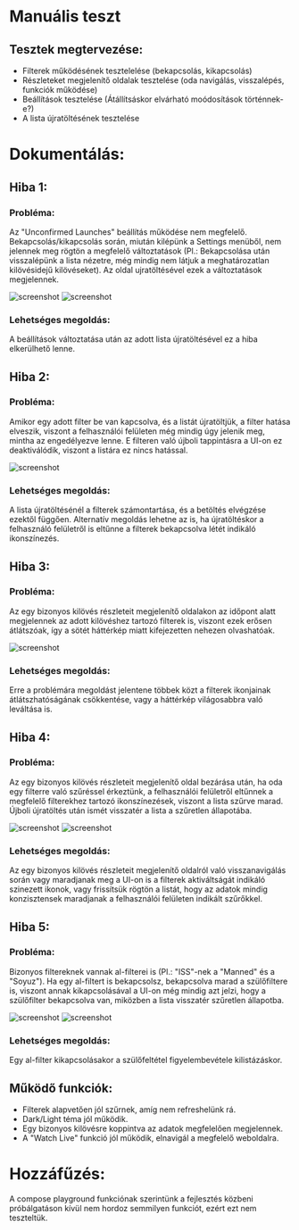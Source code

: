 # Manuális teszt

## Tesztek megtervezése:
- Filterek működésének tesztelelése (bekapcsolás, kikapcsolás)
- Részleteket megjelenítő oldalak tesztelése (oda navigálás, visszalépés, funkciók működése)
- Beállítások tesztelése (Átállítsáskor elvárható moódosítások történnek-e?)
- A lista újratöltésének tesztelése

# Dokumentálás:

## Hiba 1:
### Probléma:
Az "Unconfirmed Launches" beállítás működése nem megfelelő. Bekapcsolás/kikapcsolás során, miután kilépünk a Settings menüből, nem jelennek meg rögtön a megfelelő változtatások (Pl.: Bekapcsolása után visszalépünk a lista nézetre, még mindig nem látjuk a meghatározatlan kilövésidejű kilövéseket). Az oldal ujratöltésével ezek a változtatások megjelennek.

![screenshot](./screenshots/Unconfirmed1.png) ![screenshot](./screenshots/Unconfirmed2.png)
### Lehetséges megoldás:
A beállítások változtatása után az adott lista újratöltésével ez a hiba elkerülhető lenne.

## Hiba 2:
### Probléma:
Amikor egy adott filter be van kapcsolva, és a listát újratöltjük, a filter hatása elveszik, viszont a felhasználói felületen még mindig úgy jelenik meg, mintha az engedélyezve lenne. E filteren való újboli tappintásra a UI-on ez deaktiválódik, viszont a listára ez nincs hatással.

![screenshot](./screenshots/Refresh.png)
### Lehetséges megoldás:
A lista újratöltésénél a filterek számontartása, és a betöltés elvégzése ezektől függően. Alternatív megoldás lehetne az is, ha újratöltéskor a felhasználó felületről is eltűnne a filterek bekapcsolva létét indikáló ikonszínezés.

## Hiba 3:
### Probléma:
Az egy bizonyos kilövés részleteit megjelenítő oldalakon az időpont alatt megjelennek az adott kilövéshez tartozó filterek is, viszont ezek erősen átlátszóak, így a sötét háttérkép miatt kifejezetten nehezen olvashatóak.

![screenshot](./screenshots/Unreadable.png)
### Lehetséges megoldás:
Erre a problémára megoldást jelentene többek közt a filterek ikonjainak átlátszhatóságának csökkentése, vagy a háttérkép világosabbra való leváltása is.

## Hiba 4:
### Probléma:
Az egy bizonyos kilövés részleteit megjelenítő oldal bezárása után, ha oda egy filterre való szűréssel érkeztünk, a felhasználói felületről eltűnnek a megfelelő filterekhez tartozó ikonszínezések, viszont a lista szűrve marad. Újboli újratöltés után ismét visszatér a lista a szűretlen állapotába.

![screenshot](./screenshots/Backtrack1.png) ![screenshot](./screenshots/Backtrack2.png)
### Lehetséges megoldás:
Az egy bizonyos kilövés részleteit megjelenítő oldalról való visszanavigálás során vagy maradjanak meg a UI-on is a filterek aktiváltságát indikáló szinezett ikonok, vagy frissítsük rögtön a listát, hogy az adatok mindig konzisztensek maradjanak a felhasználói felületen indikált szűrőkkel.

## Hiba 5:
### Probléma:
Bizonyos filtereknek vannak al-filterei is (Pl.: "ISS"-nek a "Manned" és a "Soyuz"). Ha egy al-filtert is bekapcsolsz, bekapcsolva marad a szülőfiltere is, viszont annak kikapcsolásával a UI-on még mindig azt jelzi, hogy a szülőfilter bekapcsolva van, miközben a lista visszatér szűretlen állapotba.

![screenshot](./screenshots/Alfilter1.png) ![screenshot](./screenshots/Alfilter2.png)
### Lehetséges megoldás:
Egy al-filter kikapcsolásakor a szülőfeltétel figyelembevétele kilistázáskor.

## Működő funkciók:
- Filterek alapvetően jól szűrnek, amíg nem refreshelünk rá.
- Dark/Light téma jól működik.
- Egy bizonyos kilövésre koppintva az adatok megfelelően megjelennek.
- A "Watch Live" funkció jól működik, elnavigál a megfelelő weboldalra.

# Hozzáfűzés: 
A compose playground funkciónak szerintünk a fejlesztés közbeni próbálgatáson kívül nem hordoz semmilyen funkciót, ezért ezt nem teszteltük. 